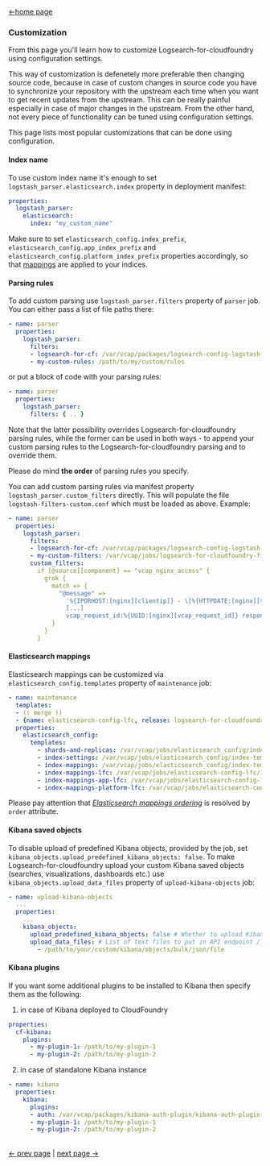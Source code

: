 [<-home page](../README.md)

### Customization

From this page you'll learn how to customize Logsearch-for-cloudfoundry using configuration settings. 

This way of customization is defenetely more preferable then changing source code, because in case of custom changes in source code you have to synchronize your repository with the upstream each time when you want to get recent updates from the upstream. This can be really painful especially in case of major changes in the upstream. From the other hand, not every piece of functionality can be tuned using configuration settings. 

This page lists most popular customizations that can be done using configuration.

#### Index name

To use custom index name it's enough to set `logstash_parser.elasticsearch.index` property in deployment manifest:

```yaml
properties:
  logstash_parser:
    elasticsearch:
      index: "my_custom_name"
```

Make sure to set `elasticsearch_config.index_prefix`, `elasticsearch_config.app_index_prefix` and `elasticsearch_config.platform_index_prefix` properties accordingly, so that [mappings](features.md#elasticsearch-mappings) are applied to your indices.

#### Parsing rules

To add custom parsing use `logstash_parser.filters` property of `parser` job. You can either pass a list of file paths there:

```yaml
- name: parser
  properties:
    logstash_parser:
      filters:
      - logsearch-for-cf: /var/vcap/packages/logsearch-config-logstash-filters/logstash-filters-default.conf
      - my-custom-rules: /path/to/my/custom/rules
```
or put a block of code with your parsing rules:
```yaml
- name: parser
  properties:
    logstash_parser:
      filters: { .. }
```
Note that the latter possibility overrides Logsearch-for-cloudfoundry parsing rules, while the former can be used in both ways - to append your custom parsing rules to the Logsearch-for-cloudfoundry parsing and to override them.

Please do mind **the order** of parsing rules you specify.

You can add custom parsing rules via manifest property `logstash_parser.custom_filters` directly. This will
populate the file `logstash-filters-custom.conf` which must be loaded as above. Example:

```yaml
- name: parser
  properties:
    logstash_parser:
      filters:
      - logsearch-for-cf: /var/vcap/packages/logsearch-config-logstash-filters/logstash-filters-default.conf
      - my-custom-filters: /var/vcap/jobs/logsearch-for-cloudfoundry-filters/config/logstash-filters-custom.conf
      custom_filters:
        if [@source][component] == "vcap_nginx_access" {
          grok {
            match => {
              "@message" =>
                '%{IPORHOST:[nginx][clientip]} - \[%{HTTPDATE:[nginx][timestamp]}\]
                [...]
                vcap_request_id:%{UUID:[nginx][vcap_request_id]} response_time:%{NUMBER:[nginx][response_time]}'
            }
          }
        }
```

#### Elasticsearch mappings

Elasticsearch mappings can be customized via `elasticsearch_config.templates` property of `maintenance` job:

```yaml
- name: maintenance
  templates:
  - (( merge ))
  - {name: elasticsearch-config-lfc, release: logsearch-for-cloudfoundry}
  properties:
    elasticsearch_config:    
      templates:
        - shards-and-replicas: /var/vcap/jobs/elasticsearch_config/index-templates/shards-and-replicas.json
        - index-settings: /var/vcap/jobs/elasticsearch_config/index-templates/index-settings.json
        - index-mappings: /var/vcap/jobs/elasticsearch_config/index-templates/index-mappings.json
        - index-mappings-lfc: /var/vcap/jobs/elasticsearch-config-lfc/index-mappings.json
        - index-mappings-app-lfc: /var/vcap/jobs/elasticsearch-config-lfc/index-mappings-app.json
        - index-mappings-platform-lfc: /var/vcap/jobs/elasticsearch-config-lfc/index-mappings-platform.json
```

Please pay attention that [_Elasticsearch mappings ordering_](https://www.elastic.co/guide/en/elasticsearch/reference/current/indices-templates.html#multiple-templates) is resolved by `order` attribute.

#### Kibana saved objects

To disable upload of predefined Kibana objects, provided by the job, set `kibana_objects.upload_predefined_kibana_objects: false`. To make Logsearch-for-cloudfoundry upload your custom Kibana saved objects (searches, visualizations, dashboards etc.) use `kibana_objects.upload_data_files` property of `upload-kibana-objects` job:

```yaml
- name: upload-kibana-objects
  ...
  properties:
    ...
    kibana_objects:
      upload_predefined_kibana_objects: false # Whether to upload Kibana objects predefined in this job or not.
      upload_data_files: # List of text files to put in API endpoint /_bulk
        - /path/to/your/custom/kibana/objects/bulk/json/file
```

#### Kibana plugins

If you want some additional plugins to be installed to Kibana then specify them as the following:

1) in case of Kibana deployed to CloudFoundry
```yaml
properties:
  cf-kibana:
    plugins:
      - my-plugin-1: /path/to/my-plugin-1
      - my-plugin-2: /path/to/my-plugin-2
```

2) in case of standalone Kibana instance
```yaml
- name: kibana
  properties:
    kibana:
      plugins:
      - auth: /var/vcap/packages/kibana-auth-plugin/kibana-auth-plugin.zip
      - my-plugin-1: /path/to/my-plugin-1
      - my-plugin-2: /path/to/my-plugin-2
```

</br>[<- prev page](logs-parsing.md) | [next page ->](troubleshooting.md)
